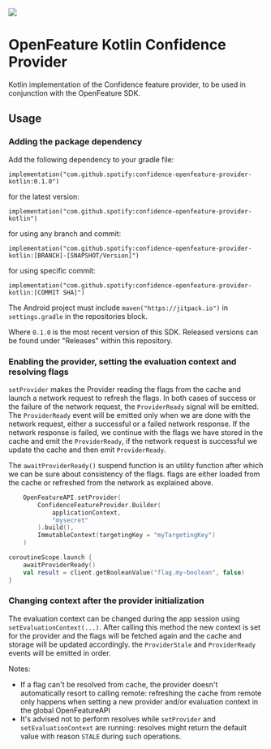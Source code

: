 [![](https://jitpack.io/v/spotify/confidence-openfeature-provider-kotlin.svg)](https://jitpack.io/#spotify/confidence-openfeature-provider-kotlin)

# OpenFeature Kotlin Confidence Provider
Kotlin implementation of the Confidence feature provider, to be used in conjunction with the OpenFeature SDK.

## Usage

### Adding the package dependency
<!---x-release-please-start-version-->
Add the following dependency to your gradle file:
```
implementation("com.github.spotify:confidence-openfeature-provider-kotlin:0.1.0")
```
for the latest version:
```
implementation("com.github.spotify:confidence-openfeature-provider-kotlin")
```
for using any branch and commit:
```
implementation("com.github.spotify:confidence-openfeature-provider-kotlin:[BRANCH]-[SNAPSHOT/Version]")
```
for using specific commit:
```
implementation("com.github.spotify:confidence-openfeature-provider-kotlin:[COMMIT SHA]")
```

The Android project must include `maven("https://jitpack.io")` in `settings.gradle` in the repositories block.

Where `0.1.0` is the most recent version of this SDK. Released versions can be found under "Releases" within this repository.
<!---x-release-please-end-->

### Enabling the provider, setting the evaluation context and resolving flags

`setProvider` makes the Provider reading the flags from the cache and launch a network request to refresh the flags.
In both cases of success or the failure of the network request, the `ProviderReady` signal will be emitted.
The `ProviderReady` event will be emitted only when we are done with the network request, either a successful or a failed network response.
If the network response is failed, we continue with the flags we have stored in the cache and emit the `ProviderReady`, if the network request
is successful we update the cache and then emit `ProviderReady`.

The `awaitProviderReady()` suspend function is an utility function after which we can be sure about consistency of the flags.
flags are either loaded from the cache or refreshed from the network as explained above.

```kotlin
    OpenFeatureAPI.setProvider(
        ConfidenceFeatureProvider.Builder(
            applicationContext,
            "mysecret"
        ).build(),
        ImmutableContext(targetingKey = "myTargetingKey")
    )

coroutineScope.launch {
    awaitProviderReady()
    val result = client.getBooleanValue("flag.my-boolean", false)
}
```

### Changing context after the provider initialization 
The evaluation context can be changed during the app session using `setEvaluationContext(...)`.
After calling this method the new context is set for the provider and the flags will be fetched again and the cache and storage will be updated accordingly.
the `ProviderStale` and `ProviderReady` events will be emitted in order.

Notes:
- If a flag can't be resolved from cache, the provider doesn't automatically resort to calling remote: refreshing the cache from remote only happens when setting a new provider and/or evaluation context in the global OpenFeatureAPI
- It's advised not to perform resolves while `setProvider` and `setEvaluationContext` are running: resolves might return the default value with reason `STALE` during such operations.